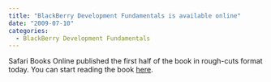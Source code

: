 ```yaml
---
title: "BlackBerry Development Fundamentals is available online"
date: "2009-07-10"
categories: 
  - BlackBerry Development Fundamentals
---
```


Safari Books Online published the first half of the book in rough-cuts format today. You can start reading the book [here](http://my.safaribooksonline.com/9780321647610).

